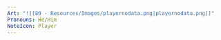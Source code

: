 ```yaml
---
Art: "![[80 - Resources/Images/playernodata.png|playernodata.png]]"
Pronouns: He/Him
NoteIcon: Player
---
```

